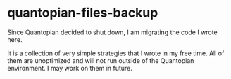 # quantopian-files-backup

Since Quantopian decided to shut down, I am migrating the code I wrote here.

It is a collection of very simple strategies that I wrote in my free time. All of them are unoptimized and will not run outside of the Quantopian environment. I may work on them in future.
